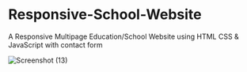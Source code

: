 # Responsive-School-Website
A Responsive Multipage Education/School Website using HTML CSS &amp; JavaScript with contact form

![Screenshot (13)](https://user-images.githubusercontent.com/64014691/178446220-a4a326f3-aa36-4c24-a7ae-f703a0fe0c57.png)
